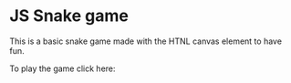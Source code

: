 # JS Snake game

This is a basic snake game made with the HTNL canvas element to have fun.

To play the game click here: 


